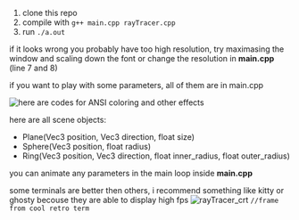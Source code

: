 1. clone this repo
2. compile with `g++ main.cpp rayTracer.cpp` 
3. run `./a.out`

if it looks wrong you probably have too high resolution, try maximasing the window and scaling down the font or change the resolution in **main.cpp** (line 7 and 8)

if you want to play with some parameters, all of them are in main.cpp

![here are codes for ANSI coloring and other effects](https://stackoverflow.com/questions/4842424/list-of-ansi-color-escape-sequences)

here are all scene objects:
- Plane(Vec3 position, Vec3 direction, float size)
- Sphere(Vec3 position, float radius)
- Ring(Vec3 position, Vec3 direction, float inner_radius, float outer_radius)

you can animate any parameters in the main loop inside **main.cpp**

some terminals are better then others, i recommend something like kitty or ghosty becouse they are able to display high fps
![rayTracer_crt](https://github.com/user-attachments/assets/48df6ea0-d79f-4216-97e1-bfa36dca8887)
```//frame from cool retro term```
